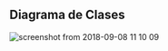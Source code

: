 ## Diagrama de Clases

![screenshot from 2018-09-08 11 10 09](https://user-images.githubusercontent.com/34853850/45255048-11af5f80-b358-11e8-8110-3b3ef78f8929.png)
